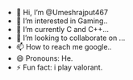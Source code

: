 - 👋 Hi, I’m @Umeshrajput467
- 👀 I’m interested in Gaming..
- 🌱 I’m currently C and C++...
- 💞️ I’m looking to collaborate on ...
- 📫 How to reach me google..
- 😄 Pronouns: He.
- ⚡ Fun fact: i play valorant.

<!---
Umeshrajput467/Umeshrajput467 is a ✨ special ✨ repository because its `README.md` (this file) appears on your GitHub profile.
You can click the Preview link to take a look at your changes.
--->
